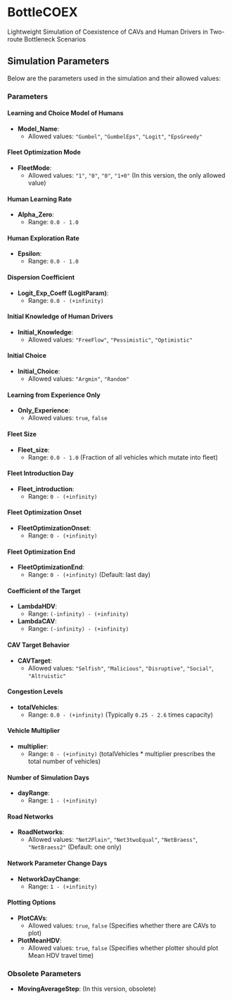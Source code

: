 # BottleCOEX
Lightweight Simulation of Coexistence of CAVs and Human Drivers in Two-route Bottleneck Scenarios

## Simulation Parameters

Below are the parameters used in the simulation and their allowed values:

### Parameters

#### Learning and Choice Model of Humans
- **Model_Name**: 
  - Allowed values: `"Gumbel"`, `"GumbelEps"`, `"Logit"`, `"EpsGreedy"`

#### Fleet Optimization Mode
- **FleetMode**:
  - Allowed values: `"1"`, `"0"`, `"0"`, `"1+0"` (In this version, the only allowed value)

#### Human Learning Rate
- **Alpha_Zero**:
  - Range: `0.0 - 1.0`

#### Human Exploration Rate
- **Epsilon**:
  - Range: `0.0 - 1.0`

#### Dispersion Coefficient
- **Logit_Exp_Coeff (LogitParam)**:
  - Range: `0.0 - (+infinity)`

#### Initial Knowledge of Human Drivers
- **Initial_Knowledge**:
  - Allowed values: `"FreeFlow"`, `"Pessimistic"`, `"Optimistic"`

#### Initial Choice
- **Initial_Choice**:
  - Allowed values: `"Argmin"`, `"Random"`

#### Learning from Experience Only
- **Only_Experience**:
  - Allowed values: `true`, `false`

#### Fleet Size
- **Fleet_size**:
  - Range: `0.0 - 1.0` (Fraction of all vehicles which mutate into fleet)

#### Fleet Introduction Day
- **Fleet_introduction**:
  - Range: `0 - (+infinity)`

#### Fleet Optimization Onset
- **FleetOptimizationOnset**:
  - Range: `0 - (+infinity)`

#### Fleet Optimization End
- **FleetOptimizationEnd**:
  - Range: `0 - (+infinity)` (Default: last day)

#### Coefficient of the Target
- **LambdaHDV**:
  - Range: `(-infinity) - (+infinity)`
- **LambdaCAV**:
  - Range: `(-infinity) - (+infinity)`

#### CAV Target Behavior
- **CAVTarget**:
  - Allowed values: `"Selfish"`, `"Malicious"`, `"Disruptive"`, `"Social"`, `"Altruistic"`

#### Congestion Levels
- **totalVehicles**:
  - Range: `0.0 - (+infinity)` (Typically `0.25 - 2.6` times capacity)

#### Vehicle Multiplier
- **multiplier**:
  - Range: `0 - (+infinity)` (totalVehicles * multiplier prescribes the total number of vehicles)

#### Number of Simulation Days
- **dayRange**:
  - Range: `1 - (+infinity)`

#### Road Networks
- **RoadNetworks**:
  - Allowed values: `"Net2Plain"`, `"Net3twoEqual"`, `"NetBraess"`, `"NetBraess2"` (Default: one only)

#### Network Parameter Change Days
- **NetworkDayChange**:
  - Range: `1 - (+infinity)`

#### Plotting Options
- **PlotCAVs**:
  - Allowed values: `true`, `false` (Specifies whether there are CAVs to plot)
- **PlotMeanHDV**:
  - Allowed values: `true`, `false` (Specifies whether plotter should plot Mean HDV travel time)

### Obsolete Parameters
- **MovingAverageStep**: (In this version, obsolete)
